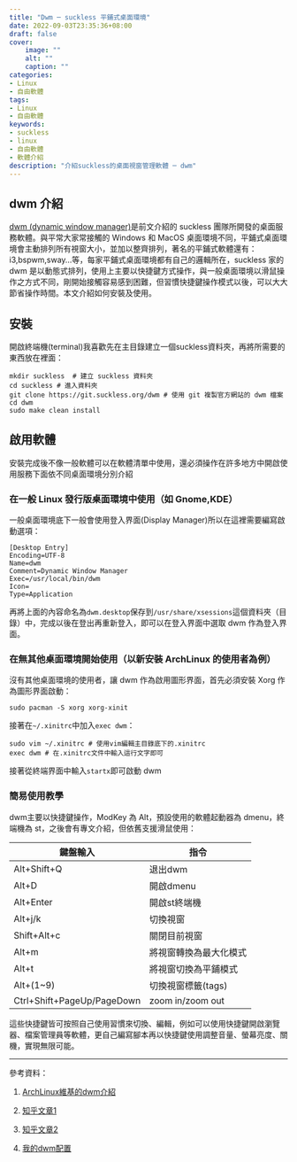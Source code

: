 ```yaml
---
title: "Dwm ─ suckless 平鋪式桌面環境"
date: 2022-09-03T23:35:36+08:00
draft: false
cover:
    image: ""
    alt: ""
    caption: ""
categories: 
- Linux
- 自由軟體
tags: 
- Linux
- 自由軟體
keywords: 
- suckless
- linux
- 自由軟體
- 軟體介紹
description: "介紹suckless的桌面視窗管理軟體 ─ dwm"
---
```


## dwm 介紹
[dwm (dynamic window manager)](https://dwm.suckless.org)是前文介紹的 suckless 團隊所開發的桌面服務軟體。與平常大家常接觸的 Windows 和 MacOS 桌面環境不同，平鋪式桌面環境會主動排列所有視窗大小，並加以整齊排列，著名的平鋪式軟體還有： i3,bspwm,sway…等，每家平鋪式桌面環境都有自己的邏輯所在，suckless 家的 dwm 是以動態式排列，使用上主要以快捷鍵方式操作，與一般桌面環境以滑鼠操作之方式不同，剛開始接觸容易感到困難，但習慣快捷鍵操作模式以後，可以大大節省操作時間。本文介紹如何安裝及使用。

## 安裝

開啟終端機(terminal)我喜歡先在主目錄建立一個suckless資料夾，再將所需要的東西放在裡面：
```
mkdir suckless  # 建立 suckless 資料夾
cd suckless # 進入資料夾
git clone https://git.suckless.org/dwm # 使用 git 複製官方網站的 dwm 檔案
cd dwm
sudo make clean install
```

## 啟用軟體
安裝完成後不像一般軟體可以在軟體清單中使用，還必須操作在許多地方中開啟使用服務下面依不同桌面環境分別介紹

### 在一般 Linux 發行版桌面環境中使用（如 Gnome,KDE）
一般桌面環境底下一般會使用登入界面(Display Manager)所以在這裡需要編寫啟動選項：
```
[Desktop Entry]
Encoding=UTF-8
Name=dwm
Comment=Dynamic Window Manager
Exec=/usr/local/bin/dwm
Icon=
Type=Application
```
再將上面的內容命名為`dwm.desktop`保存到`/usr/share/xsessions`這個資料夾（目錄）中，完成以後在登出再重新登入，即可以在登入界面中選取 dwm 作為登入界面。

### 在無其他桌面環境開始使用（以新安裝 ArchLinux 的使用者為例）
沒有其他桌面環境的使用者，讓 dwm 作為啟用圖形界面，首先必須安裝 Xorg 作為圖形界面啟動：
```
sudo pacman -S xorg xorg-xinit
```
接著在`~/.xinitrc`中加入`exec dwm`：
```
sudo vim ~/.xinitrc # 使用vim編輯主目錄底下的.xinitrc
exec dwm # 在.xinitrc文件中輸入這行文字即可
```
接著從終端界面中輸入`startx`即可啟動 dwm

### 簡易使用教學

dwm主要以快捷鍵操作，ModKey 為 Alt，預設使用的軟體起動器為 dmenu，終端機為 st，之後會有專文介紹，但依舊支援滑鼠使用：

|鍵盤輸入|指令|
|--------|----|
|Alt+Shift+Q|退出dwm|
|Alt+D|開啟dmenu|
|Alt+Enter|開啟st終端機|
|Alt+j/k|切換視窗|
|Shift+Alt+c|關閉目前視窗|
|Alt+m|將視窗轉換為最大化模式|
|Alt+t|將視窗切換為平鋪模式|
|Alt+(1~9)|切換視窗標籤(tags)|
|Ctrl+Shift+PageUp/PageDown|zoom in/zoom out|

這些快捷鍵皆可按照自己使用習慣來切換、編輯，例如可以使用快捷鍵開啟瀏覽器、檔案管理員等軟體，更自己編寫腳本再以快捷鍵使用調整音量、螢幕亮度、關機，實現無限可能。

---
參考資料：

1. [ArchLinux維基的dwm介紹](https://wiki.archlinux.org/title/Dwm)
	
1. [知乎文章1](https://zhuanlan.zhihu.com/p/430217503)
	
1. [知乎文章2](https://zhuanlan.zhihu.com/p/408552473)
	
1. [我的dwm配置](https://github.com/FGZ0908/dwm)
	

